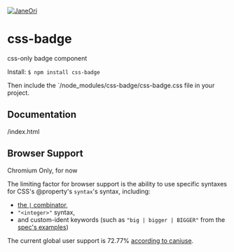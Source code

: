 [![JaneOri](https://img.shields.io/badge/JaneOri%20%F0%9F%91%BD-I%20made%20a%20thing!-blueviolet.svg?labelColor=222222)](https://twitter.com/Jane0ri)

# css-badge
css-only badge component

Install: `$ npm install css-badge`

Then include the `/node_modules/css-badge/css-badge.css file in your project.

## Documentation

/index.html

## Browser Support

Chromium Only, for now

The limiting factor for browser support is the ability to use specific syntaxes for CSS's @property's `syntax`'s syntax, including:

* [the `|` combinator](https://drafts.css-houdini.org/css-properties-values-api/#combinator),
* `"<integer>"` syntax,
* and custom-ident keywords (such as `"big | bigger | BIGGER"` from the [spec's examples](https://drafts.css-houdini.org/css-properties-values-api/#example-624a132d))

The current global user support is 72.77% [according to caniuse](https://caniuse.com/mdn-css_at-rules_property_syntax).
